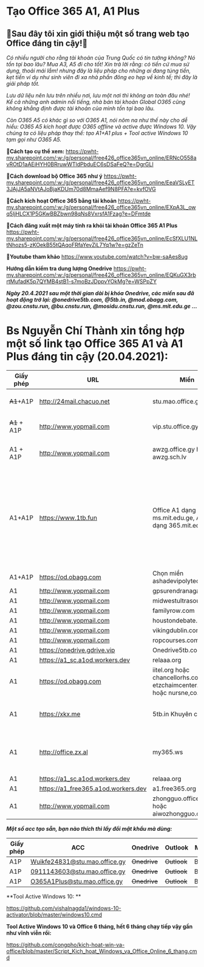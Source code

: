 # Tạo Office 365 A1, A1 Plus
 
## 👯Sau đây tôi xin giới thiệu một số trang web tạo Office đáng tin cậy!👯 

_Có nhiều người cho rằng tài khoản của Trung Quốc có tin tưởng không? Nó tồn tại bao lâu? Mua A3, A5 đi cho tốt! Xin trả lời rằng: có tiền cứ mua sử dụng, thoải mái lắm! nhưng đây là liệu pháp cho những ai đang túng tiền, kẹt tiền ví dụ như sinh viên đi xa nhà phần đông eo hẹp về kinh tế; thì đây là giải pháp tốt._

_Lưu dữ liệu nên lưu trên nhiều nơi, lưu một nơi thì không an toàn đâu nhé! Kể cả những anh admin nổi tiếng, nhà bán tài khoản Global O365 cũng không khẳng định được tài khoản của mình tồn tại bao lâu._

_Còn O365 A5 có khác gì so với O365 A1, nói nôm na như thế này cho dễ hiểu: O365 A5 kích hoạt được O365 offline và active được Windows 10. Vậy chúng ta có liệu pháp thay thế: tạo A1+A1 plus + Tool active Windows 10 tạm gọi như O365 A5._

**🔭Cách tạo cụ thể xem:** https://pwht-my.sharepoint.com/:w:/g/personal/free426_office365vn_online/ERNcO558avROtD1aAEiHYH0BRruwWTldPbduEC6sDSaFeQ?e=DgrGLl  

**🔭Cách download bộ Office 365 như ý** https://pwht-my.sharepoint.com/:w:/g/personal/free426_office365vn_online/EeaVSLyET3JAjJA5aNVtAJoBjaKDUm70d8MmaAef9N8PFA?e=kvfOVG 

**🔭Cách kích hoạt Office 365 bằng tài khoản** https://pwht-my.sharepoint.com/:w:/g/personal/free426_office365vn_online/EXpA3L_owq5IjHLCX1P5GKwBBZbwn98qNs8VxrsfA1Fzag?e=DFmtde 

**🔭Cách đăng xuất một máy tính ra khỏi tài khoản Office 365 A1 Plus** https://pwht-my.sharepoint.com/:w:/g/personal/free426_office365vn_online/EcSfXLU1NLtNhozs5-zKOekB55tQAqoFRfaYevZiL7Yq1w?e=gzZeTn 

**🔭Youtube tham khảo** https://www.youtube.com/watch?v=bw-saAes8ug 

**Hướng dẫn kiểm tra dung lượng Onedrive** https://pwht-my.sharepoint.com/:w:/g/personal/free426_office365vn_online/EQKuGX3rbrtMufadK5p7QYMB4stB1-s7moBzJDppvYOkMg?e=WSPpZY 

**_Ngày 20.4.2021 sau một thời gian dài bị khóa Onedrive, các miền sau đã hoạt động trở lại: @onedrive5tb.com, @5tb.in, @mod.obagg.com, @zou.cnstu.run, @bu.cnstu.run, @mosidu.cnstu.run, @ms.mit.edu.ge …_**

# Bs Nguyễn Chí Thành xin tổng hợp một số link tạo Office 365 A1 và A1 Plus đáng tin cậy (20.04.2021): 

Giấy phép | URL | Miền | Onedrive | Ghi chú
-- | -- | -- | -- | -- 
~~A1~~+A1P | http://24mail.chacuo.net | stu.mao.office.gy | ~~Onedrive~~ | Tham gia nhóm **Nuran.com** để nhận A1P
~~A1~~ + A1P | http://www.yopmail.com | vip.stu.office.gy | ~~Onedrive~~ | Tham gia nhóm **Nuran.com** để nhận A1P
A1 + A1P | http://www.yopmail.com | awzg.office.gy hoặc awzg.sch.lv | 5TB | Tham gia nhóm **!爱我中国** để nhận A1P
A1+A1P | https://www.1tb.fun | Office A1 dạng ms.mit.edu.ge, A1 Plus dạng 365.mit.edu.ge | 5TB | Tham gia nhóm Telegram https://t.me/ms_1tb đánh câu lệnh gởi nhóm /info yourgmail.com ví dụ: /info abc@gmail.com trong 7 ngày check mail có acc A1 Plus, ở trong nhóm 100 ngày được cấp G suite! 
A1+A1P | https://od.obagg.com | Chọn miền ashadevipolytechnic.in | 1TB | Tạo xong có A1 Plus ngay!
A1 | http://www.yopmail.com | gpsurendranagar.org | 1TB | 
A1 | http://www.yopmail.com | midwestultrasound.com | 1TB | 
A1 | http://www.yopmail.com | familyrow.com | 1TB | 
A1 | http://www.yopmail.com | houstondebate.com | 1TB | 
A1 | http://www.yopmail.com | vikingdublin.com | 5TB | 
A1 | http://www.yopmail.com | ropcourses.com | 2TB | 
A1 | https://onedrive.gdrive.vip | Onedrive5tb.com | 5TB | Hàng Việt Nam | 
A1 | https://a1_sc.a1od.workers.dev | relaaa.org | 5TB | 
A1 | https://od.obagg.com | iitel.org hoặc chancellorhs.com hoặc etzchaimcenter.org hoặc nursne,co.in | 1Tb | 
A1 | https://xkx.me | 5tb.in Khuyên chọn | ~~Onedrive trước đây 5Tb,~~ giờ 1Tb | 
A1 | http://office.zx.al | my365.ws | 5TB | Chọn Office365学生对 tức For Students, chọn thằng còn lại là của Faculty |
A1 | https://a1_sc.a1od.workers.dev | relaaa.org | 5TB | 
A1 | https://a1_free365.a1od.workers.dev | a1.free365.org | 5TB | 
A1 | http://www.yopmail.com | zhongguo.office.gy hoặc aiwozhongguo.office.gy | 5TB | Xác minh tin nhắn qua điện thoại mới tạo được Office A1

**_Một số acc tạo sẵn, bạn nào thích thì lấy đổi mật khẩu mà dùng:_**

Giấy phép | ACC | Onedrive | Outlook | Mật khẩu
-- | -- | -- | -- | -- 
A1P | Wuikfe24831@stu.mao.office.gy | ~~Onedrive~~ | ~~Outlook~~ | Bieu2021
A1P | 0911143603@stu.mao.office.gy | ~~Onedrive~~ | ~~Outlook~~ | Bieu2021
A1P | O365A1Plus@stu.mao.office.gy| ~~Onedrive~~ | ~~Outlook~~ | Bieu2021


**Tool Active Windows 10: **

https://github.com/vishalnagda1/windows-10-activator/blob/master/windows10.cmd 

**Tool Active Windows 10 và Office 6 tháng, hết 6 tháng chạy tiếp vậy gần như vĩnh viễn rồi:**

https://github.com/congpho/kich-hoat-win-va-office/blob/master/Script_Kich_hoat_Windows_va_Office_Online_6_thang.cmd 
